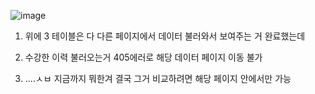 ![image](https://github.com/plz-graduate/KW-Graduation/assets/129932517/d867cf2e-5f5e-4e4c-91e9-3aae9f202baa)


1. 위에 3 테이블은 다 다른 페이지에서 데이터 불러와서 보여주는 거 완료했는데

2. 수강한 이력 불러오는거 405에러로 해당 데이터 페이지 이동 불가

3. ....ㅅㅂ 지금까지 뭐한겨 결국 그거 비교하려면 해당 페이지 안에서만 가능

